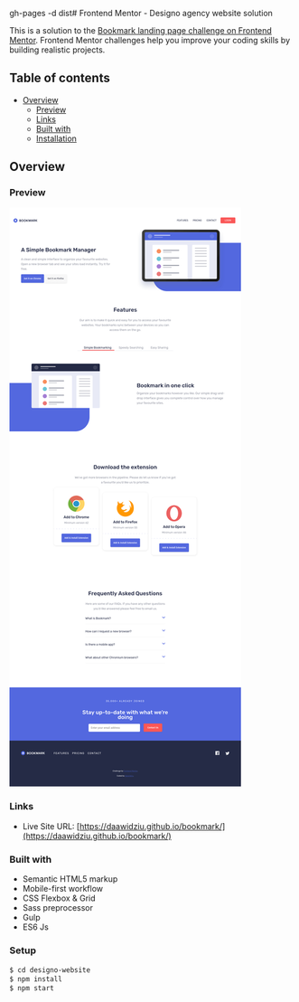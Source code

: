 gh-pages -d dist# Frontend Mentor - Designo agency website solution

This is a solution to the [Bookmark landing page challenge on Frontend Mentor](https://www.frontendmentor.io/challenges/bookmark-landing-page-5d0b588a9edda32581d29158). Frontend Mentor challenges help you improve your coding skills by building realistic projects.
## Table of contents

- [Overview](#overview)
  - [Preview](#preview)
  - [Links](#links)
  - [Built with](#built-with)
  - [Installation](#setup)


## Overview

### Preview

![](./preview.png)

### Links

- Live Site URL: [https://daawidziu.github.io/bookmark/](https://daawidziu.github.io/bookmark/)

### Built with

- Semantic HTML5 markup
- Mobile-first workflow
- CSS Flexbox & Grid
- Sass preprocessor
- Gulp
- ES6 Js

### Setup
```
$ cd designo-website
$ npm install
$ npm start
```